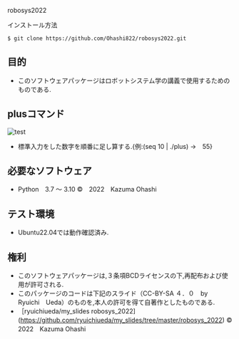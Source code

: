 robosys2022

インストール方法 
```
$ git clone https://github.com/Ohashi822/robosys2022.git
```
## 目的
* このソフトウェアパッケージはロボットシステム学の講義で使用するためのものである.

## plusコマンド
![test](https://github.com/Ohashi822/robosys2022/actions/workflows/test.yml/badge.svg)
* 標準入力をした数字を順番に足し算する.{例:(seq 10 | ./plus) →　55}

## 必要なソフトウェア
* Python　3.7 ～ 3.10
©　2022　Kazuma Ohashi

## テスト環境
* Ubuntu22.04では動作確認済み.

## 権利
* このソフトウェアパッケージは,３条項BCDライセンスの下,再配布および使用が許可される.
* このパッケージのコードは下記のスライド（CC-BY-SA ４．０　by　Ryuichi　Ueda）のものを,本人の許可を得て自著作としたものである.
* ［ryuichiueda/my_slides robosys_2022](https://github.com/ryuichiueda/my_slides/tree/master/robosys_2022)
©　2022　Kazuma Ohashi

